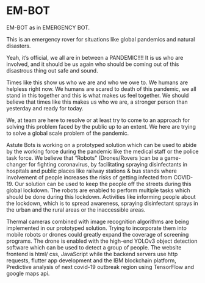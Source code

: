 # EM-BOT
EM-BOT as in EMERGENCY BOT.

This is an emergency rover for situations like global pandemics and natural disasters.

Yeah, it’s official, we all are in between a PANDEMIC!!!! It is us who are involved, and it should be us again who should be coming out of this disastrous thing out safe and sound.

Times like this show us who we are and who we owe to. We humans are helpless right now. We humans are scared to death of this pandemic, we all stand in this together and this is what makes us feel together. We should believe that times like this makes us who we are, a stronger person than yesterday and ready for  today.

We, at team <ASTUTE BOTS> are here to resolve or at least try to come to an approach for solving this problem faced by the public up to an extent. We here are trying to solve a global scale problem of the pandemic.
  
Astute Bots is working on a prototyped solution which can be used to abide by the working force during the pandemic like the medical staff or the police task force. We believe that “Robots” (Drones/Rovers )can be a game-changer for fighting coronavirus, by facilitating spraying disinfectants in hospitals and public places like railway stations & bus stands where involvement of people increases the risks of getting infected from COVID-19. Our solution can be used to keep the people off the streets during this global lockdown. The robots are enabled to perform multiple tasks which should be done during this lockdown. Activities like informing people about the lockdown, which is to spread awareness, spraying disinfectant sprays in the urban and the rural areas or the inaccessible areas.

Thermal cameras combined with image recognition algorithms are being implemented in our prototyped solution. Trying to incorporate them into mobile robots or drones could greatly expand the coverage of screening programs. The drone is enabled with the high-end YOLOv3 object detection software which can be used to detect a group of people. The website frontend is html/ css, JavaScript while the  backend servers use http requests, flutter app development and the IBM blockchain platform, Predictive analysis of next covid-19 outbreak region using TensorFlow and google maps api.
